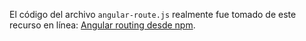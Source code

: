 El código del archivo `angular-route.js` realmente fue tomado de este recurso en línea: [Angular routing desde npm](https://unpkg.com/@angular/router@0.2.0/angular1/angular_1_router.js).